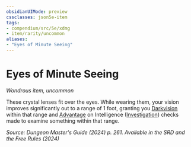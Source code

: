 ```yaml
---
obsidianUIMode: preview
cssclasses: json5e-item
tags:
- compendium/src/5e/xdmg
- item/rarity/uncommon
aliases: 
- "Eyes of Minute Seeing"
---
```

# Eyes of Minute Seeing
*Wondrous item, uncommon*  



These crystal lenses fit over the eyes. While wearing them, your vision improves significantly out to a range of 1 foot, granting you [Darkvision](senses.md#Darkvision) within that range and [Advantage](/3-Mechanics/CLI/variant-rules/advantage-xphb.md) on Intelligence ([Investigation](skills.md#Investigation)) checks made to examine something within that range.

*Source: Dungeon Master's Guide (2024) p. 261. Available in the <span title='Systems Reference Document (5.2)'>SRD</span> and the Free Rules (2024)*